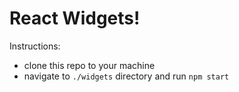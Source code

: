 React Widgets!
========================

Instructions:
- clone this repo to your machine
- navigate to `./widgets` directory and run `npm start`
